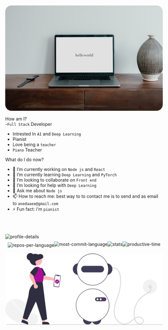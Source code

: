 <br/>
<img src="https://github.com/anedaaee/anedaaee/blob/main/images/hello.jpg" style="border-radius:20px;">
<br/>

How am I?
<br/>
-`Full Stack` Developer
- Intrested In `AI` and `Deep Learning`
- Pianist
- Love being a `teacher`
- `Piano` Teacher
  
What do I do now?
- 🔭 I’m currently working on `Node js` and `React`
- 🌱 I’m currently learning `Deep Learning` and `PyTorch`
- 👯 I’m looking to collaborate on `Front end`
- 🤔 I’m looking for help with `Deep Learning`
- 💬 Ask me about `Node js`
- 📫 How to reach me: best way to to contact me is to send and as email to `anedaaee@gmail.com`
- ⚡ Fun fact: i'm `pianist`
<br/>
<br/>
<br/>
<img src="http://github-profile-summary-cards.vercel.app/api/cards/profile-details?username=anedaaee&theme=midnight_purple" alt="profile-details"></img>
<div style="width: 100%;height: 100%;display: flex;justify-content: center;align-items: center; ">
  <div style=" display: flex;justify-content: center;align-items: center; ">
    <img src="http://github-profile-summary-cards.vercel.app/api/cards/repos-per-language?username=anedaaee&theme=midnight_purple" alt="repos-per-language" style="margin-top:10px"></img>
    <img src="http://github-profile-summary-cards.vercel.app/api/cards/most-commit-language?username=anedaaee&theme=midnight_purple" alt="most-commit-language" style="margin-top:5px"></img>
    <img src="http://github-profile-summary-cards.vercel.app/api/cards/stats?username=anedaaee&theme=midnight_purple" alt="stats" style="margin-top:5px"></img>
    <img src="http://github-profile-summary-cards.vercel.app/api/cards/productive-time?username=anedaaee&theme=midnight_purple&utcOffset=8" alt="productive-time" style="margin-top:5px"></img>
  </div>
</div>
<br/>
<img src="https://github.com/anedaaee/anedaaee/blob/main/images/AI.svg"></img>
